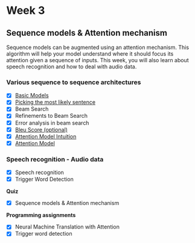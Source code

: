 # Week 3

## Sequence models & Attention mechanism

Sequence models can be augmented using an attention mechanism. This algorithm will help your model understand where it should focus its attention given a sequence of inputs. This week, you will also learn about speech recognition and how to deal with audio data.

### Various sequence to sequence architectures
- [x] [Basic Models](https://www.youtube.com/watch?v=_i3aqgKVNQI&index=2&list=PLkDaE6sCZn6F6wUI9tvS_Gw1vaFAx6rd6)
- [x] [Picking the most likely sentence](https://www.youtube.com/watch?v=Er2ucMxjdHE&list=PLkDaE6sCZn6F6wUI9tvS_Gw1vaFAx6rd6&index=3)
- [x] Beam Search
- [x] Refinements to Beam Search
- [x] Error analysis in beam search
- [x] [Bleu Score (optional)](https://www.youtube.com/watch?v=DejHQYAGb7Q&list=PLkDaE6sCZn6F6wUI9tvS_Gw1vaFAx6rd6)
- [x] [Attention Model Intuition](https://www.youtube.com/watch?v=SysgYptB198&index=4&list=PLkDaE6sCZn6F6wUI9tvS_Gw1vaFAx6rd6)
- [x] [Attention Model](https://www.youtube.com/watch?v=quoGRI-1l0A&index=6&list=PLkDaE6sCZn6F6wUI9tvS_Gw1vaFAx6rd6)

### Speech recognition - Audio data
- [x] Speech recognition
- [x] Trigger Word Detection

**Quiz**
- [x] Sequence models & Attention mechanism

**Programming assignments**
- [x] Neural Machine Translation with Attention
- [x] Trigger word detection
